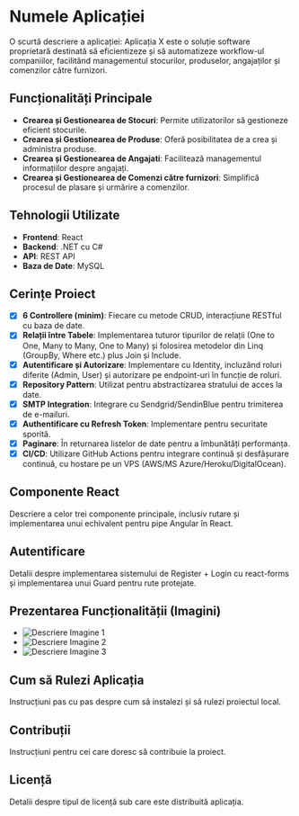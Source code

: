 # Numele Aplicației

O scurtă descriere a aplicației: Aplicația X este o soluție software proprietară destinată să eficientizeze și să automatizeze workflow-ul companiilor, facilitând managementul stocurilor, produselor, angajaților și comenzilor către furnizori.

## Funcționalități Principale

- **Crearea și Gestionearea de Stocuri**: Permite utilizatorilor să gestioneze eficient stocurile.
- **Crearea și Gestionearea de Produse**: Oferă posibilitatea de a crea și administra produse.
- **Crearea și Gestionearea de Angajati**: Facilitează managementul informațiilor despre angajați.
- **Crearea și Gestionearea de Comenzi către furnizori**: Simplifică procesul de plasare și urmărire a comenzilor.

## Tehnologii Utilizate

- **Frontend**: React
- **Backend**: .NET cu C#
- **API**: REST API
- **Baza de Date**: MySQL

## Cerințe Proiect

- [x] **6 Controllere (minim)**: Fiecare cu metode CRUD, interacțiune RESTful cu baza de date.
- [x] **Relații între Tabele**: Implementarea tuturor tipurilor de relații (One to One, Many to Many, One to Many) și folosirea metodelor din Linq (GroupBy, Where etc.) plus Join și Include.
- [x] **Autentificare și Autorizare**: Implementare cu Identity, incluzând roluri diferite (Admin, User) și autorizare pe endpoint-uri în funcție de roluri.
- [x] **Repository Pattern**: Utilizat pentru abstractizarea stratului de acces la date.
- [x] **SMTP Integration**: Integrare cu Sendgrid/SendinBlue pentru trimiterea de e-mailuri.
- [x] **Authentificare cu Refresh Token**: Implementare pentru securitate sporită.
- [x] **Paginare**: În returnarea listelor de date pentru a îmbunătăți performanța.
- [x] **CI/CD**: Utilizare GitHub Actions pentru integrare continuă și desfășurare continuă, cu hostare pe un VPS (AWS/MS Azure/Heroku/DigitalOcean).

## Componente React

Descriere a celor trei componente principale, inclusiv rutare și implementarea unui echivalent pentru pipe Angular în React.

## Autentificare

Detalii despre implementarea sistemului de Register + Login cu react-forms și implementarea unui Guard pentru rute protejate.

## Prezentarea Funcționalității (Imagini)

- ![Descriere Imagine 1](link_spre_imagine_1)
- ![Descriere Imagine 2](link_spre_imagine_2)
- ![Descriere Imagine 3](link_spre_imagine_3)

## Cum să Rulezi Aplicația

Instrucțiuni pas cu pas despre cum să instalezi și să rulezi proiectul local.

## Contribuții

Instrucțiuni pentru cei care doresc să contribuie la proiect.

## Licență

Detalii despre tipul de licență sub care este distribuită aplicația.
